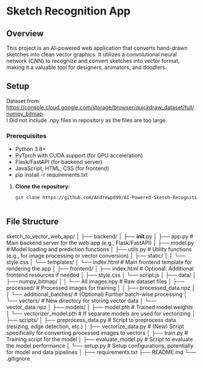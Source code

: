 # Sketch Recognition App

## Overview
This project is an AI-powered web application that converts hand-drawn sketches into clean vector graphics. It utilizes a convolutional neural network (CNN) to recognize and convert sketches into vector format, making it a valuable tool for designers, animators, and doodlers.

## Setup
Dataset from https://console.cloud.google.com/storage/browser/quickdraw_dataset/full/numpy_bitmap  
I Did not include .npy files in repository as the files are too large.

### Prerequisites
- Python 3.8+
- PyTorch with CUDA support (for GPU acceleration)
- Flask/FastAPI (for backend server)
- JavaScript, HTML, CSS (for frontend)
- pip install -r requirements.txt


1. **Clone the repository:**
   ```bash
   git clone https://github.com/Andrewpd99/AI-Powered-Sketch-Recognition-Web-App



## File Structure
sketch_to_vector_web_app/
│
├── backend/
│   ├── __init__.py
│   ├── app.py               # Main backend server for the web app (e.g., Flask/FastAPI)
│   ├── model.py             # Model loading and prediction functions
│   ├── utils.py             # Utility functions (e.g., for image processing or vector conversion)
│   ├── static/
│   │   └── style.css
│   └── templates/
│       └── index.html       # Main frontend template for rendering the app
│
├── frontend/
│   ├── index.html           # Optional: Additional frontend resources if needed
│   ├── style.css
│   └── script.js
│
├── data/
│   ├── numpy_bitmap/
│   │   └── All images.npy   # Raw dataset files
│   ├── processed/           # Processed images for training
│   │   ├── processed_data.npz
│   │   └── additional_batches/  # (Optional) Further batch-wise processing
│   └── vectors/             # New directory for storing vector data
│       └── vector_data.npz
│
├── models/
│   ├── model.pth            # Trained model weights
│   └── vectorizer_model.pth # If separate models are used for vectorizing
│
├── scripts/
│   ├── preprocess_data.py   # Script to preprocess data (resizing, edge detection, etc.)
│   ├── vectorize_data.py    # (New) Script specifically for converting processed images to vectors
│   ├── train.py             # Training script for the model
│   ├── evaluate_model.py    # Script to evaluate the model performance
│   └── setup.py             # Setup configurations, potentially for model and data pipelines
│
├── requirements.txt
├── README.md
└── .gitignore


